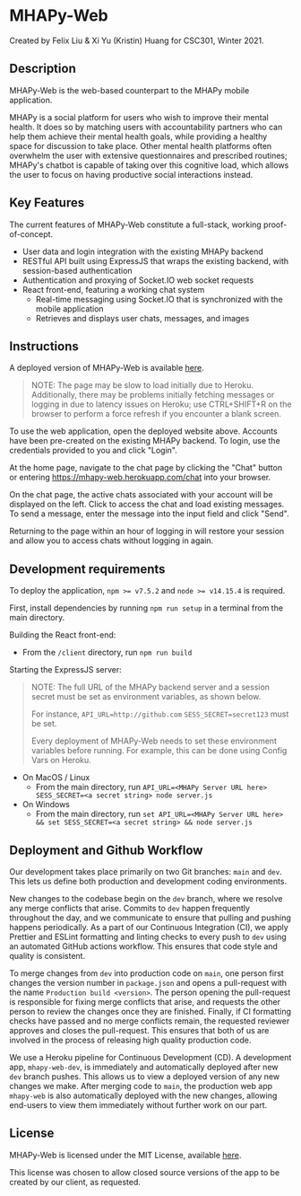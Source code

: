 # MHAPy-Web
Created by Felix Liu & Xi Yu (Kristin) Huang for CSC301, Winter 2021.
## Description 
MHAPy-Web is the web-based counterpart to the MHAPy mobile application.

MHAPy is a social platform for users who wish to improve their mental health. It does so by matching users with 
accountability partners who can help them achieve their mental health goals, while providing a healthy space
for discussion to take place. Other mental health platforms often overwhelm the user with extensive questionnaires and
prescribed routines; MHAPy's chatbot is capable of taking over this cognitive load, which allows the user to focus on
having productive social interactions instead.

## Key Features
The current features of MHAPy-Web constitute a full-stack, working proof-of-concept.

* User data and login integration with the existing MHAPy backend
* RESTful API built using ExpressJS that wraps the existing backend, with session-based authentication
* Authentication and proxying of Socket.IO web socket requests
* React front-end, featuring a working chat system
    * Real-time messaging using Socket.IO that is synchronized with the mobile application
    * Retrieves and displays user chats, messages, and images

## Instructions
A deployed version of MHAPy-Web is available [here](https://mhapy-web.herokuapp.com/).
> NOTE: The page may be slow to load initially due to Heroku. Additionally, there may be problems initially fetching messages or logging in due to latency issues on Heroku; use CTRL+SHIFT+R on the browser to perform a force refresh if you encounter a blank screen.

To use the web application, open the deployed website above. Accounts have been pre-created on the existing MHAPy
backend. To login, use the credentials provided to you and click "Login". 

At the home page, navigate to the chat page by clicking the "Chat" button or entering
 https://mhapy-web.herokuapp.com/chat into your browser.

On the chat page, the active chats associated with your account will be displayed on the left. Click to access the chat
and load existing messages. To send a message, enter the message into the input field and click "Send".

Returning to the page within an hour of logging in will restore your session and allow you to access chats without
logging in again.
 
 ## Development requirements

To deploy the application, `npm >= v7.5.2` and `node >= v14.15.4` is required.

First, install dependencies by running `npm run setup` in a terminal from the main directory.

Building the React front-end:
 * From the `/client` directory, run `npm run build`
 
Starting the ExpressJS server:
> NOTE: The full URL of the MHAPy backend server and a session secret must be set as environment variables, 
> as shown below.
> 
> For instance, `API_URL=http://github.com` `SESS_SECRET=secret123` must be set.
>
> Every deployment of MHAPy-Web needs to set these environment variables before running. For example, this can be done
> using Config Vars on Heroku. 
 * On MacOS / Linux
    * From the main directory, run `API_URL=<MHAPy Server URL here> SESS_SECRET=<a secret string> node server.js`
 * On Windows
     * From the main directory, run `set API_URL=<MHAPy Server URL here> && set SESS_SECRET=<a secret string> &&
      node server.js`
      
 ## Deployment and Github Workflow
Our development takes place primarily on two Git branches: `main` and `dev`. This lets us define both production and
development coding environments. 

New changes to the codebase begin on the `dev` branch, where we resolve any merge conflicts that arise. Commits to `dev`
happen frequently throughout the day, and we communicate to ensure that pulling and pushing happens periodically.
As a part of our Continuous Integration (CI), we apply Prettier and ESLint formatting and linting checks to every
push to `dev` using an automated GitHub actions workflow. This ensures that code style and quality is consistent.

To merge changes from `dev` into production code on `main`, one person first changes the version number in
`package.json` and opens a pull-request with the name `Production build <version>`. The person opening the pull-request
is responsible for fixing merge conflicts that arise, and requests the other person to review the changes once they are
finished. Finally, if CI formatting checks have passed and no merge conflicts remain, the requested reviewer approves
and closes the pull-request. This ensures that both of us are involved in the process of releasing high quality
production code.

We use a Heroku pipeline for Continuous Development (CD). A development app, `mhapy-web-dev`, is immediately and 
automatically deployed after new `dev` branch pushes. This allows us to view a deployed version of any new changes we
make. After merging code to `main`, the production web app `mhapy-web` is also automatically deployed with the new
changes, allowing end-users to view them immediately without further work on our part.

 ## License

MHAPy-Web is licensed under the 
MIT License, available [here](https://github.com/csc301-winter-2021/team-project-17-mhapy/blob/main/LICENSE).

This license was chosen to allow closed source versions of the app to be created by our client, as requested.


